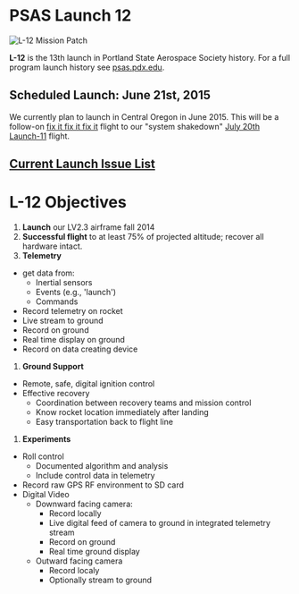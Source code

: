 # PSAS Launch 12

![L-12 Mission Patch](http://psas.github.io/Launch-12/patch/L12_patch.svg)

**L-12** is the 13th launch in Portland State Aerospace Society history. For a
full program launch history see [psas.pdx.edu](http://psas.pdx.edu/).


## Scheduled Launch: June 21st, 2015

We currently plan to launch in Central Oregon in June 2015.  This
will be a follow-on [fix it fix it fix it](https://www.youtube.com/watch?v=1Isjgc0oX0s)
flight to our "system shakedown" [July 20th Launch-11](https://github.com/psas/Launch-11)
flight.

## [Current Launch Issue List](https://github.com/psas/Launch-12/issues)


# L-12 Objectives

 1. **Launch** our LV2.3 airframe fall 2014
 1. **Successful flight** to at least 75% of projected altitude; recover all hardware intact.
 1. **Telemetry**
   - get data from:
      - Inertial sensors
      - Events (e.g., 'launch')
      - Commands
   - Record telemetry on rocket
   - Live stream to ground
   - Record on ground
   - Real time display on ground
   - Record on data creating device
 1. **Ground Support**
   - Remote, safe, digital ignition control
   - Effective recovery
      - Coordination between recovery teams and mission control
      - Know rocket location immediately after landing
      - Easy transportation back to flight line
 1. **Experiments**
   - Roll control
      - Documented algorithm and analysis
      - Include control data in telemetry
   - Record raw GPS RF environment to SD card
   - Digital Video
      - Downward facing camera:
        - Record locally
        - Live digital feed of camera to ground in integrated telemetry stream
        - Record on ground
        - Real time ground display
      - Outward facing camera
        - Record localy
        - Optionally stream to ground
